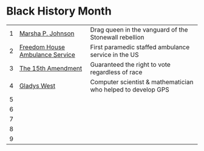 # Black History Month

|  |                                               |                                                                 |
|--|-----------------------------------------------|-----------------------------------------------------------------|
| 1| [Marsha P. Johnson](2025/01.md)               | Drag queen in the vanguard of the Stonewall rebellion           |
| 2| [Freedom House Ambulance Service](2025/02.md) | First paramedic staffed ambulance service in the US             |
| 3| [The 15th Amendment](2025/03.md)              | Guaranteed the right to vote regardless of race                 |
| 4| [Gladys West](2025/04.md)                     | Computer scientist & mathematician who helped to develop GPS    |
| 5| [](2025/05) ||
| 6| [](2025/06) ||
| 7| [](2025/07) ||
| 8| [](2025/08) ||
| 9| [](2025/09) ||
